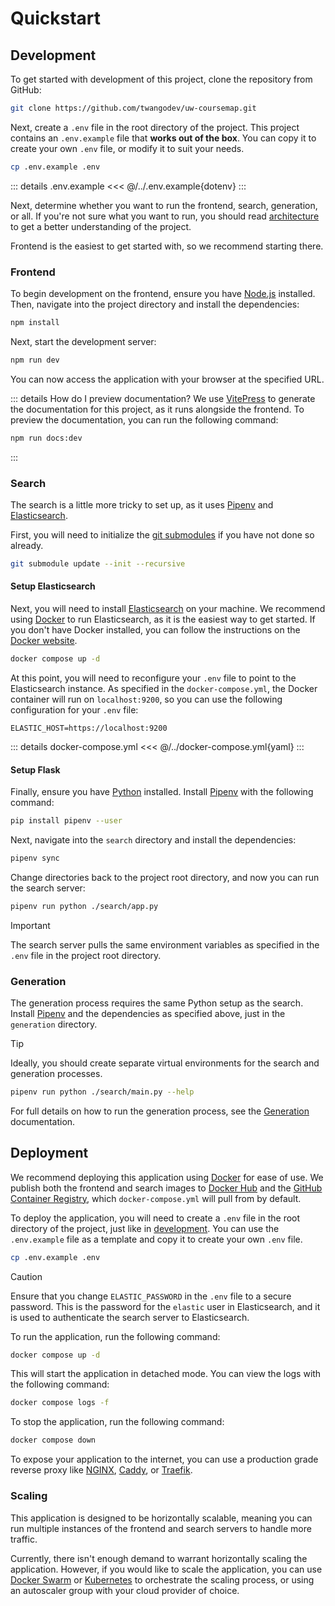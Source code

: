 # Quickstart

## Development

To get started with development of this project, clone the repository from GitHub:

```sh [git]
git clone https://github.com/twangodev/uw-coursemap.git
```

Next, create a `.env` file in the root directory of the project. This project contains an `.env.example` file that **works out of the box**. You can copy it to create your own `.env` file, or modify it to suit your needs.

```sh [sh]
cp .env.example .env
```

::: details .env.example
<<< @/../.env.example{dotenv}
:::

Next, determine whether you want to run the frontend, search, generation, or all. If you're not sure what you want to run, you should read [architecture](../concepts/architecture.md) to get a better understanding of the project. 

Frontend is the easiest to get started with, so we recommend starting there.

### Frontend

To begin development on the frontend, ensure you have [Node.js](https://nodejs.org/en/download/) installed. Then, navigate into the project directory and install the dependencies:

```sh [npm]
npm install
```

Next, start the development server:

```sh [npm]
npm run dev
```

You can now access the application with your browser at the specified URL.

::: details How do I preview documentation?
We use [VitePress](https://vitepress.dev/) to generate the documentation for this project, as it runs alongside the frontend. To preview the documentation, you can run the following command:
```sh [npm]
npm run docs:dev
``` 
:::

### Search
The search is a little more tricky to set up, as it uses [Pipenv] and [Elasticsearch].

First, you will need to initialize the [git submodules](https://git-scm.com/book/en/v2/Git-Tools-Submodules) if you have
not done so already.

```sh [git]
git submodule update --init --recursive
```

#### Setup Elasticsearch

Next, you will need to install [Elasticsearch] on your machine. We recommend using [Docker] to run Elasticsearch, as it is the easiest way to get started. If you don't have Docker installed, you can follow the instructions on the [Docker website](https://docs.docker.com/get-docker/).

```sh [docker]
docker compose up -d
```

At this point, you will need to reconfigure your `.env` file to point to the Elasticsearch instance. As specified in the `docker-compose.yml`, the Docker container will run on `localhost:9200`, so you can use the following configuration for your `.env` file:

```dotenv
ELASTIC_HOST=https://localhost:9200
```

::: details docker-compose.yml
<<< @/../docker-compose.yml{yaml}
:::

#### Setup Flask

Finally, ensure you have [Python](https://www.python.org/downloads/) installed. Install [Pipenv] with the following command:

```sh [pip]
pip install pipenv --user
```

Next, navigate into the `search` directory and install the dependencies:

```sh [pipenv]
pipenv sync
```

Change directories back to the project root directory, and now you can run the search server:

```sh [pipenv]
pipenv run python ./search/app.py
```

> [!IMPORTANT] 
> The search server pulls the same environment variables as specified in the `.env` file in the project root directory.

### Generation

The generation process requires the same Python setup as the search. Install [Pipenv] and the dependencies as specified above, just in the `generation` directory.

> [!TIP]
> Ideally, you should create separate virtual environments for the search and generation processes.

```sh [pipenv]
pipenv run python ./search/main.py --help
```

For full details on how to run the generation process, see the [Generation](../codebase/generation.md) documentation.

## Deployment

We recommend deploying this application using [Docker] for ease of use. We publish both the frontend and search images to [Docker Hub] and the [GitHub Container Registry][GHCR], which `docker-compose.yml` will pull from by default.

To deploy the application, you will need to create a `.env` file in the root directory of the project, just like in [development](#development). You can use the `.env.example` file as a template and copy it to create your own `.env` file.

```sh [sh]
cp .env.example .env
```

> [!CAUTION]
> Ensure that you change `ELASTIC_PASSWORD` in the `.env` file to a secure password. This is the password for the `elastic` user in Elasticsearch, and it is used to authenticate the search server to Elasticsearch.

To run the application, run the following command:

```sh [docker]
docker compose up -d
```

This will start the application in detached mode. You can view the logs with the following command:

```sh [docker]
docker compose logs -f
```

To stop the application, run the following command:

```sh [docker]
docker compose down
```

To expose your application to the internet, you can use a production grade reverse proxy like [NGINX](https://www.nginx.com/), [Caddy](https://caddyserver.com/), or [Traefik](https://traefik.io/).

### Scaling

This application is designed to be horizontally scalable, meaning you can run multiple instances of the frontend and search servers to handle more traffic. 

Currently, there isn't enough demand to warrant horizontally scaling the application. However, if you would like to scale the application, you can use [Docker Swarm](https://docs.docker.com/engine/swarm/) or [Kubernetes](https://kubernetes.io/) to orchestrate the scaling process, or using an autoscaler group with your cloud provider of choice.

[docker]: https://www.docker.com/products/docker-desktop
[elasticsearch]: https://www.elastic.co/elasticsearch
[pipenv]: https://pipenv.pypa.io/en/latest/
[docker hub]: https://hub.docker.com/search?q=twango%2Fuw-coursemap
[GHCR]: https://github.com/twangodev?tab=packages&repo_name=uw-coursemap
